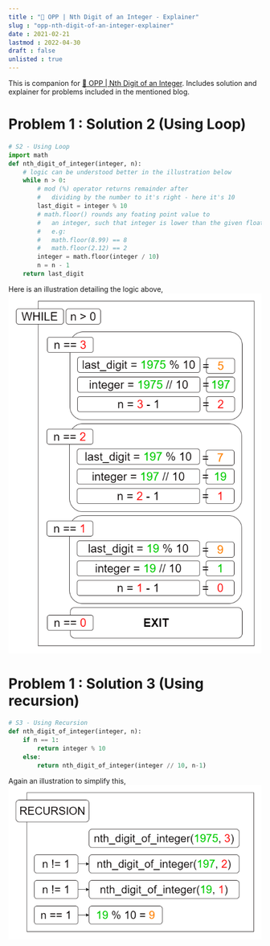 ```yaml
---
title : "🧩 OPP | Nth Digit of an Integer - Explainer"
slug : "opp-nth-digit-of-an-integer-explainer"
date : 2021-02-21
lastmod : 2022-04-30
draft : false
unlisted : true
---
```


This is companion for [🧩 OPP | Nth Digit of an Integer](/opp-nth-digit-of-an-integer/). Includes solution and explainer for problems included in the mentioned blog.

# Problem 1 : Solution 2 (Using Loop)

```python
# S2 - Using Loop
import math
def nth_digit_of_integer(integer, n):
    # logic can be understood better in the illustration below
    while n > 0:
        # mod (%) operator returns remainder after
        #   dividing by the number to it's right - here it's 10
        last_digit = integer % 10
        # math.floor() rounds any foating point value to
        #   an integer, such that integer is lower than the given float
        #   e.g: 
        #   math.floor(8.99) == 8
        #   math.floor(2.12) == 2
        integer = math.floor(integer / 10)
        n = n - 1
    return last_digit
```

Here is an illustration detailing the logic above,
![Problem - Solution 2 : Reduce by 10 (Loop)](images/Problem1-Solution2_While_loop.png)

# Problem 1 : Solution 3 (Using recursion)

```python
# S3 - Using Recursion
def nth_digit_of_integer(integer, n):
    if n == 1:
        return integer % 10
    else:
        return nth_digit_of_integer(integer // 10, n-1)
```

Again an illustration to simplify this,
![Problem - Solution 2 : Reduce by 10 (Recursion)](images/Problem1-Solution3_Recursion.png)